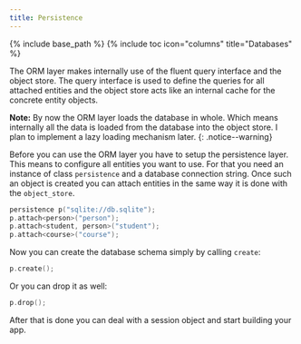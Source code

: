 ```yaml
---
title: Persistence
---
```


{% include base_path %}
{% include toc icon="columns" title="Databases" %}

The ORM layer makes internally use of the fluent query interface and the object store. The
query interface is used to define the queries for all attached entities and the object store
acts like an internal cache for the concrete entity objects.

**Note:** By now the ORM layer loads the database in whole. Which means internally all the
data is loaded from the database into the object store. I plan to implement a lazy loading
mechanism later.
{: .notice--warning}

Before you can use the ORM layer you have to setup the persistence layer. This means to
configure all entities you want to use. For that you need an instance of class
```persistence``` and a database connection string.
Once such an object is created you can attach entities in the same way it is done with the
```object_store```.

```cpp
persistence p("sqlite://db.sqlite");
p.attach<person>("person");
p.attach<student, person>("student");
p.attach<course>("course");
```
Now you can create the database schema simply by calling ```create```:
```cpp
p.create();
```
Or you can drop it as well:
```cpp
p.drop();
```
After that is done you can deal with a session object and start building your app.
